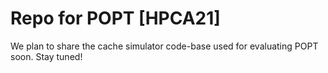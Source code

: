 # Repo for POPT [HPCA21]

We plan to share the cache simulator code-base used for evaluating POPT soon. Stay tuned! 
